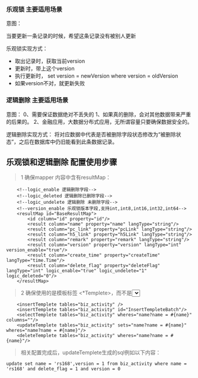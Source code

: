 ### 乐观锁 主要适用场景
意图：

当要更新一条记录的时候，希望这条记录没有被别人更新

乐观锁实现方式：

* 取出记录时，获取当前version
* 更新时，带上这个version
* 执行更新时， set version = newVersion where version = oldVersion
* 如果version不对，就更新失败

### 逻辑删除 主要适用场景
意图：
0、需要保证数据绝对不丢失的
1、如果真的删除，会对其他数据带来严重的后果的。
2、金融应用，大数据分布式应用，无所谓容量只要确保数据安全的。

逻辑删除实现方式：
将对应数据中代表是否被删除字段状态修改为“被删除状态”，之后在数据库中仍旧能看到此条数据记录。

## 乐观锁和逻辑删除 配置使用步骤

> 1 确保mapper 内容中含有resultMap：

```
    <!--logic_enable 逻辑删除字段-->
    <!--logic_deleted 逻辑删除已删除字段-->
    <!--logic_undelete 逻辑删除 未删除字段-->
    <!--version_enable 乐观锁版本字段,支持int,int8,int16,int32,int64-->
    <resultMap id="BaseResultMap">
        <id column="id" property="id"/>
        <result column="name" property="name" langType="string"/>
        <result column="pc_link" property="pcLink" langType="string"/>
        <result column="h5_link" property="h5Link" langType="string"/>
        <result column="remark" property="remark" langType="string"/>
        <result column="version" property="version" langType="int" version_enable="true"/>
        <result column="create_time" property="createTime" langType="time.Time"/>
        <result column="delete_flag" property="deleteFlag" langType="int" logic_enable="true" logic_undelete="1" logic_deleted="0"/>
    </resultMap>
```
>2 确保使用的是模板标签 <*Templete>，而不是<insert><update><delete><select>.例如：

```
    <insertTemplete tables="biz_activity" />
    <insertTemplete tables="biz_activity" id="InsertTempleteBatch"/>
    <selectTemplete tables="biz_activity" wheres="name?name = #{name}" columns=""/>
    <updateTemplete tables="biz_activity" sets="name?name = #{name}" wheres="name?name = #{name}"/>
    <deleteTemplete tables="biz_activity" wheres="name?name = #{name}"/>
```

>相关配置完成后，updateTemplete生成的sql例如以下内容：

```
update set name = 'rs168',version = 1 from biz_activity where name = 'rs168' and delete_flag = 1 and version = 0
```